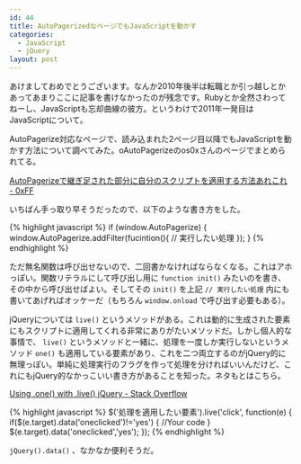 ```yaml
---
id: 44
title: AutoPagerizedなページでもJavaScriptを動かす
categories:
  - JavaScript
  - jQuery
layout: post
---
```


あけましておめでとうございます。なんか2010年後半は転職とか引っ越しとかあってあまりここに記事を書けなかったのが残念です。Rubyとか全然さわってねーし、JavaScriptも忘却曲線の彼方。というわけで2011年一発目はJavaScriptについて。

AutoPagerize対応なページで、読み込まれた2ページ目以降でもJavaScriptを動かす方法について調べてみた。oAutoPagerizeのos0xさんのページでまとめられてる。

[AutoPagerizeで継ぎ足された部分に自分のスクリプトを適用する方法あれこれ - 0xFF](http://d.hatena.ne.jp/os0x/20090829/1251556449)

いちばん手っ取り早そうだったので、以下のような書き方をした。

{% highlight javascript %}
if (window.AutoPagerize) {
  window.AutoPagerize.addFilter(fucintion(){
    // 実行したい処理
  });
}
{% endhighlight %}

ただ無名関数は呼び出せないので、二回書かなければならなくなる。これはアホっぽい。関数リテラルにして呼び出し用に `function init()` みたいのを書き、その中から呼び出せばよい。そしてその `init()` を上記 `// 実行したい処理` 内にも書いてあげればオッケーだ（もちろん `window.onload` で呼び出す必要もある）。

jQueryについては `live()` というメソッドがある。これは動的に生成された要素にもスクリプトに適用してくれる非常にありがたいメソッドだ。しかし個人的な事情で、 `live()` というメソッドと一緒に、処理を一度しか実行しないというメソッド `one()` も適用している要素があり、これを二つ両立するのがjQuery的に無理っぽい。単純に処理実行のフラグを作って処理を分ければいいんだけど、これにもjQuery的なかっこいい書き方があることを知った。ネタもとはこちら。

[Using .one() with .live() jQuery - Stack Overflow](http://stackoverflow.com/questions/3796207/using-one-with-live-jquery)

{% highlight javascript %}
$('処理を適用したい要素').live('click', function(e) {
  if($(e.target).data('oneclicked')!='yes')
  {
    //Your code
  }
  $(e.target).data('oneclicked','yes');
});
{% endhighlight %}

`jQuery().data()` 、なかなか便利そうだ。